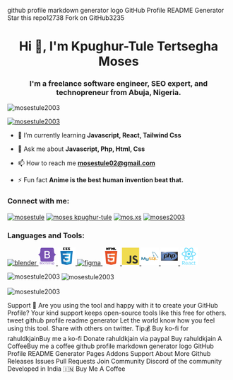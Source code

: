 github profile markdown generator logo
GitHub Profile README Generator
Star this repo12738
Fork on GitHub3235
<h1 align="center">Hi 👋, I'm Kpughur-Tule Tertsegha Moses</h1>
<h3 align="center">I'm a freelance software engineer, SEO expert, and technopreneur from Abuja, Nigeria.</h3>

<p align="left"> <img src="https://komarev.com/ghpvc/?username=mosestule2003&label=Profile%20views&color=0e75b6&style=flat" alt="mosestule2003" /> </p>

<p align="left"> <a href="https://github.com/ryo-ma/github-profile-trophy"><img src="https://github-profile-trophy.vercel.app/?username=mosestule2003" alt="mosestule2003" /></a> </p>

- 🌱 I’m currently learning **Javascript, React, Tailwind Css**

- 💬 Ask me about **Javascript, Php, Html, Css**

- 📫 How to reach me **mosestule02@gmail.com**

- ⚡ Fun fact **Anime is the best human invention beat that.**

<h3 align="left">Connect with me:</h3>
<p align="left">
<a href="https://twitter.com/mosestule" target="blank"><img align="center" src="https://raw.githubusercontent.com/rahuldkjain/github-profile-readme-generator/master/src/images/icons/Social/twitter.svg" alt="mosestule" height="30" width="40" /></a>
<a href="https://linkedin.com/in/moses kpughur-tule" target="blank"><img align="center" src="https://raw.githubusercontent.com/rahuldkjain/github-profile-readme-generator/master/src/images/icons/Social/linked-in-alt.svg" alt="moses kpughur-tule" height="30" width="40" /></a>
<a href="https://instagram.com/mos.xs" target="blank"><img align="center" src="https://raw.githubusercontent.com/rahuldkjain/github-profile-readme-generator/master/src/images/icons/Social/instagram.svg" alt="mos.xs" height="30" width="40" /></a>
<a href="https://discord.gg/moses2003" target="blank"><img align="center" src="https://raw.githubusercontent.com/rahuldkjain/github-profile-readme-generator/master/src/images/icons/Social/discord.svg" alt="moses2003" height="30" width="40" /></a>
</p>

<h3 align="left">Languages and Tools:</h3>
<p align="left"> <a href="https://www.blender.org/" target="_blank" rel="noreferrer"> <img src="https://download.blender.org/branding/community/blender_community_badge_white.svg" alt="blender" width="40" height="40"/> </a> <a href="https://getbootstrap.com" target="_blank" rel="noreferrer"> <img src="https://raw.githubusercontent.com/devicons/devicon/master/icons/bootstrap/bootstrap-plain-wordmark.svg" alt="bootstrap" width="40" height="40"/> </a> <a href="https://www.w3schools.com/css/" target="_blank" rel="noreferrer"> <img src="https://raw.githubusercontent.com/devicons/devicon/master/icons/css3/css3-original-wordmark.svg" alt="css3" width="40" height="40"/> </a> <a href="https://www.figma.com/" target="_blank" rel="noreferrer"> <img src="https://www.vectorlogo.zone/logos/figma/figma-icon.svg" alt="figma" width="40" height="40"/> </a> <a href="https://www.w3.org/html/" target="_blank" rel="noreferrer"> <img src="https://raw.githubusercontent.com/devicons/devicon/master/icons/html5/html5-original-wordmark.svg" alt="html5" width="40" height="40"/> </a> <a href="https://developer.mozilla.org/en-US/docs/Web/JavaScript" target="_blank" rel="noreferrer"> <img src="https://raw.githubusercontent.com/devicons/devicon/master/icons/javascript/javascript-original.svg" alt="javascript" width="40" height="40"/> </a> <a href="https://www.mysql.com/" target="_blank" rel="noreferrer"> <img src="https://raw.githubusercontent.com/devicons/devicon/master/icons/mysql/mysql-original-wordmark.svg" alt="mysql" width="40" height="40"/> </a> <a href="https://www.php.net" target="_blank" rel="noreferrer"> <img src="https://raw.githubusercontent.com/devicons/devicon/master/icons/php/php-original.svg" alt="php" width="40" height="40"/> </a> <a href="https://reactjs.org/" target="_blank" rel="noreferrer"> <img src="https://raw.githubusercontent.com/devicons/devicon/master/icons/react/react-original-wordmark.svg" alt="react" width="40" height="40"/> </a> </p>

<p><img align="left" src="https://github-readme-stats.vercel.app/api/top-langs?username=mosestule2003&show_icons=true&locale=en&layout=compact" alt="mosestule2003" /></p>

<p>&nbsp;<img align="center" src="https://github-readme-stats.vercel.app/api?username=mosestule2003&show_icons=true&locale=en" alt="mosestule2003" /></p>

<p><img align="center" src="https://github-readme-streak-stats.herokuapp.com/?user=mosestule2003&" alt="mosestule2003" /></p>

Support 🙏
Are you using the tool and happy with it to create your GitHub Profile?
Your kind support keeps open-source tools like this free for others.
tweet github profile readme generator
Let the world know how you feel using this tool. Share with others on twitter.
Tip💰
Buy ko-fi for rahuldkjainBuy me a ko-fi
Donate rahuldkjain via paypal
Buy rahuldkjain A CoffeeBuy me a coffee
github profile markdown generator logo
GitHub Profile README Generator
Pages
Addons
Support
About
More
Github
Releases
Issues
Pull Requests
Join Community
Discord of the community
Developed in India 🇮🇳
Buy Me A Coffee
